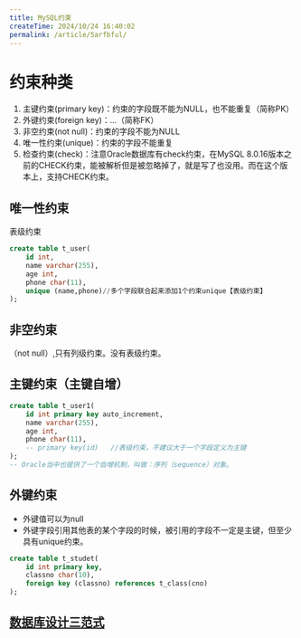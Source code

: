 ```yaml
---
title: MySQL约束
createTime: 2024/10/24 16:40:02
permalink: /article/5arfbful/
---
```

# 约束种类
1. 主键约束(primary key)：约束的字段既不能为NULL，也不能重复（简称PK）
2. 外键约束(foreign key)：...（简称FK）
3. 非空约束(not null)：约束的字段不能为NULL
4. 唯一性约束(unique)：约束的字段不能重复
5. 检查约束(check)：注意Oracle数据库有check约束，在MySQL 8.0.16版本之前的CHECK约束，能被解析但是被忽略掉了，就是写了也没用。而在这个版本上，支持CHECK约束。
## 唯一性约束
表级约束
```sql
create table t_user(
    id int,
    name varchar(255),
    age int,
    phone char(11),
    unique (name,phone)//多个字段联合起来添加1个约束unique【表级约束】
);
```

## 非空约束
（not null）,只有列级约束。没有表级约束。

## 主键约束（主键自增）
```sql
create table t_user1(
    id int primary key auto_increment,
    name varchar(255),
    age int,
    phone char(11),
    -- primary key(id)   //表级约束，不建议大于一个字段定义为主键
);
-- Oracle当中也提供了一个自增机制，叫做：序列（sequence）对象。
```

## 外键约束
- 外键值可以为null
- 外键字段引用其他表的某个字段的时候，被引用的字段不一定是主键，但至少具有unique约束。
```sql
create table t_studet(
    id int primary key,
    classno char(10),
    foreign key (classno) references t_class(cno)
);
```

## [数据库设计三范式](MySQL名词解释.md#数据库设计三范式)
